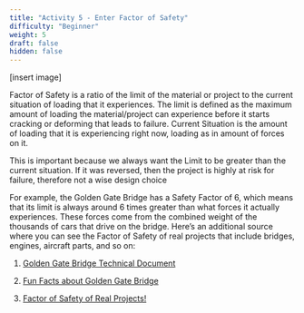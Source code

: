 ```yaml
---
title: "Activity 5 - Enter Factor of Safety"
difficulty: "Beginner"
weight: 5
draft: false
hidden: false
---
```

[insert image]

Factor of Safety is a ratio of the limit of the material or project to the current situation of loading that it experiences. The limit is defined as the maximum amount of loading the material/project can experience before it starts cracking or deforming that leads to failure. Current Situation is the amount of loading that it is experiencing right now, loading as in amount of forces on it.

This is important because we always want the Limit to be greater than the current situation. If it was reversed, then the project is highly at risk for failure, therefore not a wise design choice

For example, the Golden Gate Bridge has a Safety Factor of 6, which means that its limit is always around 6 times greater than what forces it actually experiences. These forces come from the combined weight of the thousands of cars that drive on the bridge. Here’s an additional source where you can see the Factor of Safety of real projects that include bridges, engines, aircraft parts, and so on: 

1. [Golden Gate Bridge Technical Document](http://www.iitk.ac.in/nicee/wcee/article/11_1398.PDF)

2. [Fun Facts about Golden Gate Bridge](https://www.mentalfloss.com/article/64379/20-awesome-facts-about-golden-gate-bridge#:~:text=Even%20at%20the%20maximum%20design,a%20large%20factor%20of%20safety.%E2%80%9D)

3. [Factor of Safety of Real Projects!](https://www.engineeringtoolbox.com/factors-safety-fos-d_1624.html)

